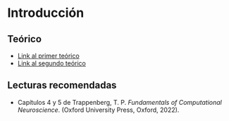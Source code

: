 # Introducción

## Teórico

- [Link al primer teórico](https://raw.githubusercontent.com/MaestriaCienciasCognitivas/ncc/main/book/static/slides/s2-modelos-neuronas.pdf)
- [Link al segundo teórico](https://raw.githubusercontent.com/MaestriaCienciasCognitivas/ncc/main/book/static/slides/s3-modelos-neuronas.pdf)

## Lecturas recomendadas

- Capítulos 4 y 5 de Trappenberg, T. P. _Fundamentals of Computational Neuroscience_. (Oxford University Press, Oxford, 2022).